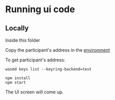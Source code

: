 # Running ui code

## Locally

Inside this folder

Copy the participant's address in the [environment](/src/env.js)

To get participant's address:

```
wasmd keys list --keyring-backend=test
```


```
npm install
npm start
```

The UI screen will come up.
